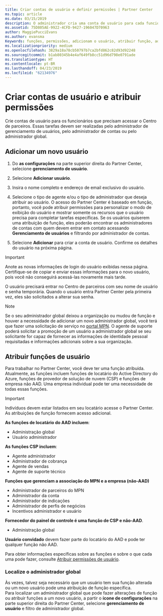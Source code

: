```yaml
---
title: Criar contas de usuário e definir permissões | Partner Center
ms.topic: article
ms.date: 03/15/2019
description: O administrador cria uma conta de usuário para cada funcionário de parceiro que precise acessar o Partner Center.
ms.assetid: 75D805AE-9922-4CFD-9427-196047D70963
author: MaggiePucciEvans
ms.author: evansma
Keywords: funções, permissões, adicionam o usuário, atribuir função, admin, agente,
ms.localizationpriority: medium
ms.openlocfilehash: 3829a18a78cb50797b7ca2bfd862c82d93d92248
ms.sourcegitcommit: b1ab80345b4e4af649fb8cc51d96d798e0791ade
ms.translationtype: HT
ms.contentlocale: pt-BR
ms.lasthandoff: 04/23/2019
ms.locfileid: "62134976"
---
```

# <a name="create-user-accounts-and-assign-permissions"></a>Criar contas de usuário e atribuir permissões

Crie contas de usuário para os funcionários que precisam acessar o Centro de parceiros. Essas tarefas devem ser realizadas pelo administrador de gerenciamento de usuários, pelo administrador de contas ou pelo administrador global. 


## <a name="add-a-new-user"></a>Adicionar um novo usuário

1. Do **as configurações** na parte superior direita do Partner Center, selecione **gerenciamento de usuário**.

2.  Selecione **Adicionar usuário**.

3.  Insira o nome completo e endereço de email exclusivo do usuário.

4.  Selecione o tipo de agente e/ou o tipo de administrador que deseja atribuir ao usuário. O acesso do Partner Center é baseado em função, portanto, você pode atribuir permissões para personalizar o modo de exibição do usuário e mostrar somente os recursos que o usuário precisa para completar tarefas específicas.  Se os usuários quiserem uma atribuição de função, eles poderão encontrar os administradores de contas com quem devem entrar em contato acessando **Gerenciamento de usuários** e filtrando por administrador de contas.

5.  Selecione **Adicionar** para criar a conta de usuário. Confirme os detalhes do usuário na próxima página.

> [!IMPORTANT]  
> Anote as novas informações de login do usuário exibidas nessa página. Certifique-se de copiar e enviar essas informações para o novo usuário, pois você não conseguirá acessá-las novamente mais tarde. 

O usuário precisará entrar no Centro de parceiros com seu nome de usuário e senha temporária. Quando o usuário entra Partner Center pela primeira vez, eles são solicitados a alterar sua senha. 

> [!NOTE]  
>  Se o seu administrador global deixou a organização ou mudou de função e houver a necessidade de adicionar um novo administrador global, você terá que fazer uma solicitação de serviço no [portal MPN](https://partner.microsoft.com/support). O agente de suporte poderá solicitar a promoção de um usuário a administrador global se seu solicitante for capaz de fornecer as informações de identidade pessoal requisitadas e informações adicionais sobre a sua organização.

## <a name="assign-user-roles"></a>Atribuir funções de usuário

Para trabalhar no Partner Center, você deve ter uma função atribuída.  Atualmente, as funções incluem funções de locatário do Active Directory do Azure, funções de provedor de solução de nuvem (CSP) e funções de empresa não AAD. Uma empresa individual pode ter uma necessidade de todas essas funções.

>[!Important]
>Indivíduos devem estar listados em seu locatário acesse o Partner Center. As atribuições de função fornecem acesso adicional.


**As funções de locatário do AAD incluem**:
- Administração global
- Usuário administrador

**As funções CSP incluem**:
- Agente administrador
- Administrador de cobrança
- Agente de vendas
- Agente de suporte técnico

**Funções que gerenciam a associação do MPN e a empresa (não-AAD)**
- Administrador de parceiros do MPN
- Administrador da conta
- Administrador de indicações
- Administrador de perfis de negócios
- Incentivos administrador e usuário

**Fornecedor do painel de controle é uma função de CSP e não-AAD**.
- Administração global

**Usuário convidado** devem fazer parte do locatário do AAD e pode ter qualquer função não AAD.

Para obter informações específicas sobre as funções e sobre o que cada uma pode fazer, consulte [Atribuir permissões de usuário](permissions-overview.md).



### <a name="find-your-global-admin"></a>Localize o administrador global

Às vezes, talvez seja necessário que um usuário tem sua função alterada ou um novo usuário pode uma atribuição de função específica.  
Para localizar um administrador global que pode fazer alterações de função ou atribuir funções a um novo usuário, a partir o **ícone de configurações** na parte superior direita do Partner Center, selecione **gerenciamento de usuário** e filtro de administrador global. 







